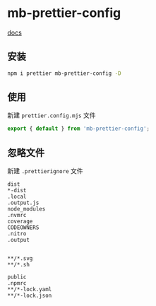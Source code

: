 # mb-prettier-config

[docs](https://prettier.nodejs.cn/)

## 安装

```bash
npm i prettier mb-prettier-config -D
```

## 使用

新建 `prettier.config.mjs` 文件

```js
export { default } from 'mb-prettier-config';
```

## 忽略文件

新建 `.prettierignore` 文件

```.prettierignore
dist
*-dist
.local
.output.js
node_modules
.nvmrc
coverage
CODEOWNERS
.nitro
.output


**/*.svg
**/*.sh

public
.npmrc
**/*-lock.yaml
**/*-lock.json
```
